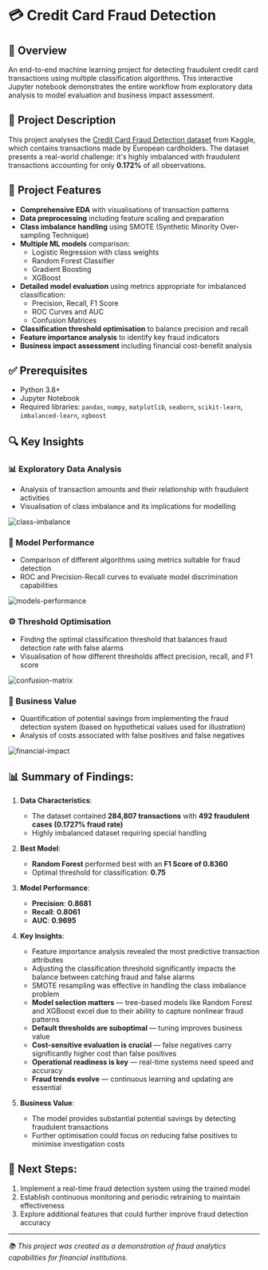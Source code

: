 # 💳 Credit Card Fraud Detection

## 📌 Overview  
An end-to-end machine learning project for detecting fraudulent credit card transactions using multiple classification algorithms. This interactive Jupyter notebook demonstrates the entire workflow from exploratory data analysis to model evaluation and business impact assessment.

## 📂 Project Description  
This project analyses the [Credit Card Fraud Detection dataset](https://www.kaggle.com/datasets/mlg-ulb/creditcardfraud) from Kaggle, which contains transactions made by European cardholders. The dataset presents a real-world challenge: it's highly imbalanced with fraudulent transactions accounting for only **0.172%** of all observations.

## 🚀 Project Features  
- **Comprehensive EDA** with visualisations of transaction patterns  
- **Data preprocessing** including feature scaling and preparation  
- **Class imbalance handling** using SMOTE (Synthetic Minority Over-sampling Technique)  
- **Multiple ML models** comparison:  
  - Logistic Regression with class weights  
  - Random Forest Classifier  
  - Gradient Boosting  
  - XGBoost  
- **Detailed model evaluation** using metrics appropriate for imbalanced classification:  
  - Precision, Recall, F1 Score  
  - ROC Curves and AUC  
  - Confusion Matrices  
- **Classification threshold optimisation** to balance precision and recall  
- **Feature importance analysis** to identify key fraud indicators  
- **Business impact assessment** including financial cost-benefit analysis  

## ✅ Prerequisites  
- Python 3.8+  
- Jupyter Notebook  
- Required libraries: `pandas`, `numpy`, `matplotlib`, `seaborn`, `scikit-learn`, `imbalanced-learn`, `xgboost`

## 🔍 Key Insights  

### 📊 Exploratory Data Analysis  
- Analysis of transaction amounts and their relationship with fraudulent activities  
- Visualisation of class imbalance and its implications for modelling
  
![class-imbalance](https://github.com/user-attachments/assets/9dcdbdcf-20ae-414e-9e36-9635bf1fdad5)
  
### 🧪 Model Performance  
- Comparison of different algorithms using metrics suitable for fraud detection  
- ROC and Precision-Recall curves to evaluate model discrimination capabilities  

![models-performance](https://github.com/user-attachments/assets/ba64acef-4f61-40b4-8660-4fb8b381bde7)

### ⚙️ Threshold Optimisation  
- Finding the optimal classification threshold that balances fraud detection rate with false alarms  
- Visualisation of how different thresholds affect precision, recall, and F1 score  

![confusion-matrix](https://github.com/user-attachments/assets/fff72f2d-bb7c-40ff-bee3-67001704defd)

### 💼 Business Value  
- Quantification of potential savings from implementing the fraud detection system (based on hypothetical values used for illustration)
- Analysis of costs associated with false positives and false negatives

![financial-impact](https://github.com/user-attachments/assets/46ef5c02-d954-4abe-ac93-25a0b0c61058)


## 📊 Summary of Findings:

1. **Data Characteristics**:
   - The dataset contained **284,807 transactions** with **492 fraudulent cases (0.1727% fraud rate)**
   - Highly imbalanced dataset requiring special handling

2. **Best Model**:
   - **Random Forest** performed best with an **F1 Score of 0.8360**
   - Optimal threshold for classification: **0.75**

3. **Model Performance**:
   - **Precision**: **0.8681**
   - **Recall**: **0.8061**
   - **AUC**: **0.9695**

4. **Key Insights**:
   - Feature importance analysis revealed the most predictive transaction attributes
   - Adjusting the classification threshold significantly impacts the balance between catching fraud and false alarms
   - SMOTE resampling was effective in handling the class imbalance problem
   - **Model selection matters** — tree-based models like Random Forest and XGBoost excel due to their ability to capture nonlinear fraud patterns
   - **Default thresholds are suboptimal** — tuning improves business value
   - **Cost-sensitive evaluation is crucial** — false negatives carry significantly higher cost than false positives
   - **Operational readiness is key** — real-time systems need speed and accuracy
   - **Fraud trends evolve** — continuous learning and updating are essential

5. **Business Value**:
   - The model provides substantial potential savings by detecting fraudulent transactions
   - Further optimisation could focus on reducing false positives to minimise investigation costs

## 🔮 Next Steps:
1. Implement a real-time fraud detection system using the trained model  
2. Establish continuous monitoring and periodic retraining to maintain effectiveness  
3. Explore additional features that could further improve fraud detection accuracy  

---

*📚 This project was created as a demonstration of fraud analytics capabilities for financial institutions.*
